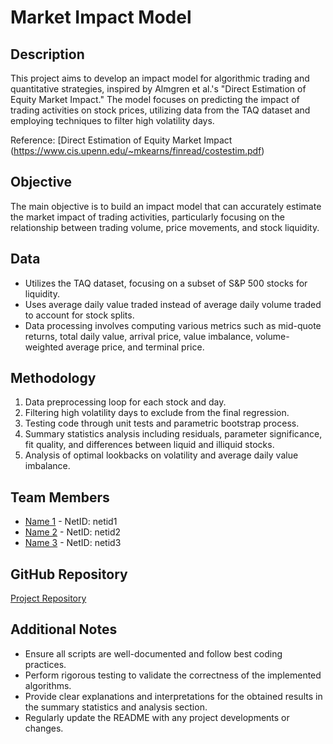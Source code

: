 # Market Impact Model

## Description

This project aims to develop an impact model for algorithmic trading and quantitative strategies, inspired by Almgren et al.'s "Direct Estimation of Equity Market Impact." The model focuses on predicting the impact of trading activities on stock prices, utilizing data from the TAQ dataset and employing techniques to filter high volatility days.

Reference: [Direct Estimation of Equity Market Impact (https://www.cis.upenn.edu/~mkearns/finread/costestim.pdf)

## Objective

The main objective is to build an impact model that can accurately estimate the market impact of trading activities, particularly focusing on the relationship between trading volume, price movements, and stock liquidity.

## Data

- Utilizes the TAQ dataset, focusing on a subset of S&P 500 stocks for liquidity.
- Uses average daily value traded instead of average daily volume traded to account for stock splits.
- Data processing involves computing various metrics such as mid-quote returns, total daily value, arrival price, value imbalance, volume-weighted average price, and terminal price.

## Methodology

1. Data preprocessing loop for each stock and day.
2. Filtering high volatility days to exclude from the final regression.
3. Testing code through unit tests and parametric bootstrap process.
4. Summary statistics analysis including residuals, parameter significance, fit quality, and differences between liquid and illiquid stocks.
5. Analysis of optimal lookbacks on volatility and average daily value imbalance.

## Team Members

- [Name 1](https://github.com/username1) - NetID: netid1
- [Name 2](https://github.com/username2) - NetID: netid2
- [Name 3](https://github.com/username3) - NetID: netid3

## GitHub Repository

[Project Repository](https://github.com/yourusername/project-repository)

## Additional Notes

- Ensure all scripts are well-documented and follow best coding practices.
- Perform rigorous testing to validate the correctness of the implemented algorithms.
- Provide clear explanations and interpretations for the obtained results in the summary statistics and analysis section.
- Regularly update the README with any project developments or changes.
